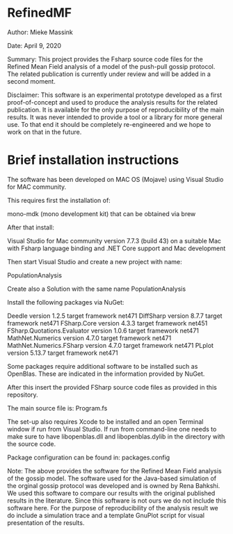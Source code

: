 # RefinedMF

Author: Mieke Massink

Date: April 9, 2020

Summary:
This project provides the Fsharp source code files for the Refined Mean Field analysis of a model of the push-pull gossip protocol.
The related publication is currently under review and will be added in a second moment.

Disclaimer:
This software is an experimental prototype developed as a first proof-of-concept and used to produce the analysis results for the related publication. It is available for the only purpose of reproducibility of the main results. It was never intended to provide a tool or a library for more general use. To that end it should be completely re-engineered and we hope to work on that in the future.

# Brief installation instructions

The software has been developed on MAC OS (Mojave) using Visual Studio for MAC community.

This requires first the installation of:

   mono-mdk (mono development kit) that can be obtained via brew

After that install:

   Visual Studio for Mac community version 7.7.3 (build 43) on a suitable Mac
   with Fsharp language binding and .NET Core support and Mac development

Then start Visual Studio and create a new project with name:

   PopulationAnalysis

Create also a Solution with the same name PopulationAnalysis

Install the following packages via NuGet:

   Deedle version 1.2.5 target framework net471
   DiffSharp version 8.7.7 target framework net471
   FSharp.Core version 4.3.3 target framework net451
   FSharp.Quotations.Evaluator version 1.0.6 target framework net471
   MathNet.Numerics version 4.7.0 target framework net471
   MathNet.Numerics.FSharp version 4.7.0 target framework net471
   PLplot version 5.13.7 target framework net471

Some packages require additional software to be installed such as OpenBlas. 
These are indicated in the information provided by NuGet.

After this insert the provided FSharp source code files as provided in this repository.

The main source file is: Program.fs

The set-up also requires Xcode to be installed and an open Terminal window if run from
Visual Studio. If run from command-line one needs to make sure to have libopenblas.dll and libopenblas.dylib in the directory with the source code.

Package configuration can be found in: packages.config

Note: The above provides the software for the Refined Mean Field analysis of
the gossip model. 
The software used for the Java-based simulation of the orginal gossip protocol was 
developed and is owned by Rena Bahkshi. We used this software to compare our
results with the original published results in the literature. 
Since this software is not ours we do not include this software
here. For the purpose of reproducibility of the analysis result we do include
a simulation trace and a template GnuPlot script for visual presentation of
the results.
